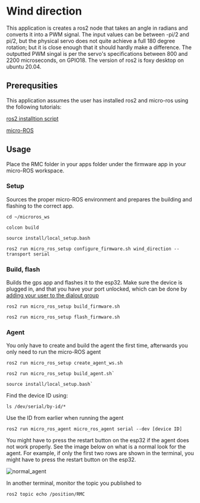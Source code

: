 # Wind direction
This application is creates a ros2 node that takes an angle in radians and converts it into a PWM signal. The input values can be between -pi/2 and pi/2, but the physical servo does not quite achieve a full 180 degree rotation; but it is close enough that it should hardly make a difference. The outputted PWM singal is per the servo's specifications between 800 and 2200 microseconds, on GPIO18. The version of ros2 is foxy desktop on ubuntu 20.04.

## Prerequsities
This application assumes the user has installed ros2 and micro-ros using the following tutorials:

[ros2 installtion script](https://github.com/Tiryoh/ros2_setup_scripts_ubuntu)

[micro-ROS](https://micro.ros.org/docs/tutorials/core/first_application_rtos/freertos/)

## Usage

Place the RMC folder in your apps folder under the firmware app in your micro-ROS workspace. 

### Setup
Sources the proper micro-ROS environment and prepares the building and flashing to the correct app.
```
cd ~/microros_ws

colcon build

source install/local_setup.bash
```
```
ros2 run micro_ros_setup configure_firmware.sh wind_direction --transport serial
```

### Build, flash
Builds the gps app and flashes it to the esp32. Make sure the device is plugged in, and that you have your port unlocked, which can be done by [adding your user to the dialout group](https://docs.espressif.com/projects/esp-idf/en/latest/esp32/get-started/establish-serial-connection.html#linux-dialout-group)
```
ros2 run micro_ros_setup build_firmware.sh

ros2 run micro_ros_setup flash_firmware.sh
```
### Agent

You only have to create and build the agent the first time, afterwards you only need to run the micro-ROS agent

```
ros2 run micro_ros_setup create_agent_ws.sh

ros2 run micro_ros_setup build_agent.sh`

source install/local_setup.bash`
```
Find the device ID using:
```
ls /dev/serial/by-id/*
```
Use the ID from earlier when running the agent
```
ros2 run micro_ros_agent micro_ros_agent serial --dev [device ID]
```
You might have to press the restart button on the esp32 if the agent does not work properly. See the image below on what is a normal look for the agent. For example, if only the first two rows are shown in the terminal, you might have to press the restart button on the esp32.

![normal_agent](https://user-images.githubusercontent.com/31732187/141467001-6a39c2ac-4bb9-48d2-903c-675f5fb736d9.png)

In another terminal, monitor the topic you published to
```
ros2 topic echo /position/RMC
```

